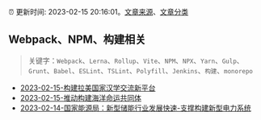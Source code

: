 :alarm_clock: 更新时间: 2023-02-15 20:16:01。[文章来源](/README.md)、[文章分类](/TAGS.md)

## Webpack、NPM、构建相关


> 关键字：`Webpack`、`Lerna`、`Rollup`、`Vite`、`NPM`、`NPX`、`Yarn`、`Gulp`、`Grunt`、`Babel`、`ESLint`、`TSLint`、`Polyfill`、`Jenkins`、`构建`、`monorepo`



- [2023-02-15-构建拉美国家汉学交流新平台](http://world.people.com.cn/n1/2023/0215/c1002-32624085.html) 
- [2023-02-15-推动构建海洋命运共同体](http://world.people.com.cn/n1/2023/0215/c1002-32623774.html) 
- [2023-02-14-国家能源局：新型储能行业发展快速-支撑构建新型电力系统](http://finance.people.com.cn/n1/2023/0214/c1004-32623497.html) 
